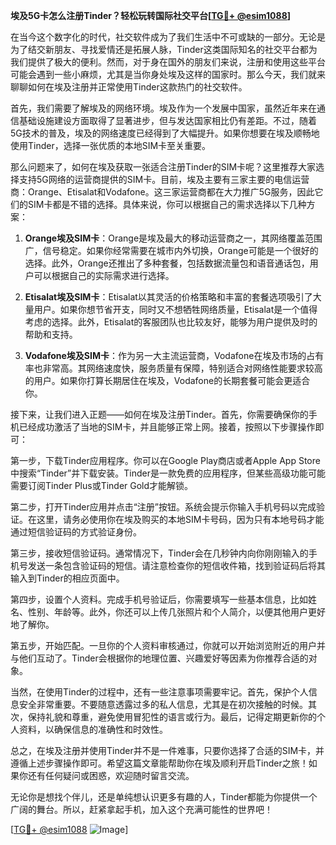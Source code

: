 **埃及5G卡怎么注册Tinder？轻松玩转国际社交平台[[TG💪+ @esim1088](https://t.me/s/esim1088)]**

在当今这个数字化的时代，社交软件成为了我们生活中不可或缺的一部分。无论是为了结交新朋友、寻找爱情还是拓展人脉，Tinder这类国际知名的社交平台都为我们提供了极大的便利。然而，对于身在国外的朋友们来说，注册和使用这些平台可能会遇到一些小麻烦，尤其是当你身处埃及这样的国家时。那么今天，我们就来聊聊如何在埃及注册并正常使用Tinder这款热门的社交软件。

首先，我们需要了解埃及的网络环境。埃及作为一个发展中国家，虽然近年来在通信基础设施建设方面取得了显著进步，但与发达国家相比仍有差距。不过，随着5G技术的普及，埃及的网络速度已经得到了大幅提升。如果你想要在埃及顺畅地使用Tinder，选择一张优质的本地SIM卡至关重要。

那么问题来了，如何在埃及获取一张适合注册Tinder的SIM卡呢？这里推荐大家选择支持5G网络的运营商提供的SIM卡。目前，埃及主要有三家主要的电信运营商：Orange、Etisalat和Vodafone。这三家运营商都在大力推广5G服务，因此它们的SIM卡都是不错的选择。具体来说，你可以根据自己的需求选择以下几种方案：

1. **Orange埃及SIM卡**：Orange是埃及最大的移动运营商之一，其网络覆盖范围广，信号稳定。如果你经常需要在城市内外切换，Orange可能是一个很好的选择。此外，Orange还推出了多种套餐，包括数据流量包和语音通话包，用户可以根据自己的实际需求进行选择。

2. **Etisalat埃及SIM卡**：Etisalat以其灵活的价格策略和丰富的套餐选项吸引了大量用户。如果你想节省开支，同时又不想牺牲网络质量，Etisalat是一个值得考虑的选择。此外，Etisalat的客服团队也比较友好，能够为用户提供及时的帮助和支持。

3. **Vodafone埃及SIM卡**：作为另一大主流运营商，Vodafone在埃及市场的占有率也非常高。其网络速度快，服务质量有保障，特别适合对网络性能要求较高的用户。如果你打算长期居住在埃及，Vodafone的长期套餐可能会更适合你。

接下来，让我们进入正题——如何在埃及注册Tinder。首先，你需要确保你的手机已经成功激活了当地的SIM卡，并且能够正常上网。接着，按照以下步骤操作即可：

第一步，下载Tinder应用程序。你可以在Google Play商店或者Apple App Store中搜索“Tinder”并下载安装。Tinder是一款免费的应用程序，但某些高级功能可能需要订阅Tinder Plus或Tinder Gold才能解锁。

第二步，打开Tinder应用并点击“注册”按钮。系统会提示你输入手机号码以完成验证。在这里，请务必使用你在埃及购买的本地SIM卡号码，因为只有本地号码才能通过短信验证码的方式验证身份。

第三步，接收短信验证码。通常情况下，Tinder会在几秒钟内向你刚刚输入的手机号发送一条包含验证码的短信。请注意检查你的短信收件箱，找到验证码后将其输入到Tinder的相应页面中。

第四步，设置个人资料。完成手机号验证后，你需要填写一些基本信息，比如姓名、性别、年龄等。此外，你还可以上传几张照片和个人简介，以便其他用户更好地了解你。

第五步，开始匹配。一旦你的个人资料审核通过，你就可以开始浏览附近的用户并与他们互动了。Tinder会根据你的地理位置、兴趣爱好等因素为你推荐合适的对象。

当然，在使用Tinder的过程中，还有一些注意事项需要牢记。首先，保护个人信息安全非常重要。不要随意透露过多的私人信息，尤其是在初次接触的时候。其次，保持礼貌和尊重，避免使用冒犯性的语言或行为。最后，记得定期更新你的个人资料，以确保信息的准确性和时效性。

总之，在埃及注册并使用Tinder并不是一件难事，只要你选择了合适的SIM卡，并遵循上述步骤操作即可。希望这篇文章能帮助你在埃及顺利开启Tinder之旅！如果你还有任何疑问或困惑，欢迎随时留言交流。

无论你是想找个伴儿，还是单纯想认识更多有趣的人，Tinder都能为你提供一个广阔的舞台。所以，赶紧拿起手机，加入这个充满可能性的世界吧！

[[TG💪+ @esim1088](https://t.me/s/esim1088) ![Image](https://i.postimg.cc/4NQfJmqS/Snipaste-2025-05-13-00-14-12.png)]